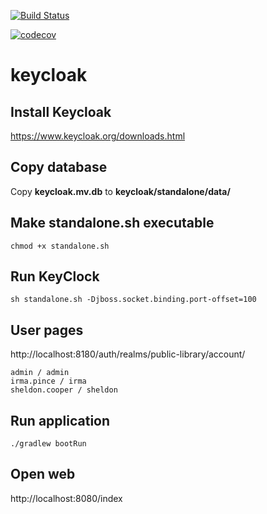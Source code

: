 [![Build Status](https://travis-ci.com/rednavis/keycloak.svg?branch=master)](https://travis-ci.com/rednavis/keycloak)
<!--[![Codacy Badge](https://api.codacy.com/project/badge/Grade/7d36295503574b40bb06bd4975dc40f6)](https://app.codacy.com/gh/rednavis/maas-shared?utm_source=github.com&utm_medium=referral&utm_content=rednavis/maas-shared&utm_campaign=Badge_Grade_Settings)-->
[![codecov](https://codecov.io/gh/rednavis/keycloak/branch/master/graph/badge.svg)](https://codecov.io/gh/rednavis/keycloak)

# keycloak

## Install Keycloak
https://www.keycloak.org/downloads.html

## Copy database
Copy **keycloak.mv.db** to **keycloak/standalone/data/**

## Make standalone.sh executable 
`chmod +x standalone.sh`

## Run KeyClock
`sh standalone.sh -Djboss.socket.binding.port-offset=100`

## User pages
http://localhost:8180/auth/realms/public-library/account/
```
admin / admin
irma.pince / irma
sheldon.cooper / sheldon
```

## Run application
`./gradlew bootRun`

## Open web 
http://localhost:8080/index
